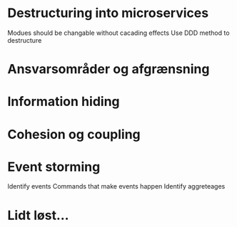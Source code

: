 # Destructuring into microservices
Modues should be changable without cacading effects
Use DDD method to destructure 

# Ansvarsområder og afgrænsning
# Information hiding
# Cohesion og coupling
# Event storming
Identify events
Commands that make events happen
Identify aggreteages
# Lidt løst…